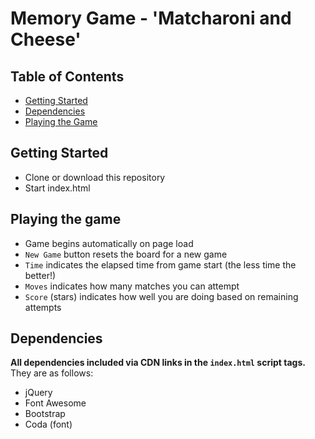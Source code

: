 # Memory Game  - 'Matcharoni and Cheese'

## Table of Contents

* [Getting Started](#Getting_Started)
* [Dependencies](#dependencies)
* [Playing the Game](#Playing_the_Game)

## Getting Started
 - Clone or download this repository
 - Start index.html
 
## Playing the game
 - Game begins automatically on page load
 - `New Game` button resets the board for a new game
 - `Time` indicates the elapsed time from game start (the less time the better!)
 - `Moves` indicates how many matches you can attempt
 - `Score` (stars) indicates how well you are doing based on remaining attempts

## Dependencies
**All dependencies included via CDN links in the `index.html` script tags.**
They are as follows:
 - jQuery
 - Font Awesome
 - Bootstrap
 - Coda (font)
